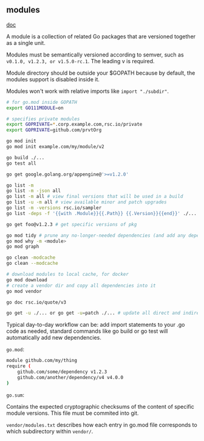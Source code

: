 modules
-

[doc](https://github.com/golang/go/wiki/Modules)

A module is a collection of related Go packages
that are versioned together as a single unit.

Modules must be semantically versioned according to semver,
such as `v0.1.0, v1.2.3, or v1.5.0-rc.1`. The leading v is required.

Module directory should be outside your $GOPATH
because by default, the modules support is disabled inside it.

Modules won't work with relative imports like `import "./subdir"`.

````sh
# for go.mod inside GOPATH
export GO111MODULE=on

# specifies private modules
export GOPRIVATE=*.corp.example.com,rsc.io/private
export GOPRIVATE=github.com/prvtOrg

go mod init
go mod init example.com/my/module/v2

go build ./...
go test all

go get google.golang.org/appengine@'>=v1.2.0'

go list -m
go list -m -json all
go list -m all # view final versions that will be used in a build
go list -u -m all # view available minor and patch upgrades
go list -m -versions rsc.io/sampler
go list -deps -f '{{with .Module}}{{.Path}} {{.Version}}{{end}}' ./... | sort -u

go get foo@v1.2.3 # get specific versions of pkg

go mod tidy # prune any no-longer-needed dependencies (and add any dependencies needed)
go mod why -m <module>
go mod graph

go clean -modcache
go clean --modcache

# download modules to local cache, for docker
go mod download
# create a vendor dir and copy all dependencies into it
go mod vendor

go doc rsc.io/quote/v3

go get -u ./... or go get -u=patch ./... # update all direct and indirect dependencies
````

Typical day-to-day workflow can be:
add import statements to your .go code as needed,
standard commands like go build or go test will automatically add new dependencies.

`go.mod`:

````sh
module github.com/my/thing
require (
    github.com/some/dependency v1.2.3
    github.com/another/dependency/v4 v4.0.0
)
````

`go.sum`:

Contains the expected cryptographic checksums of the content of specific module versions.
This file must be commited into git.

`vendor/modules.txt` describes how each entry in go.mod file corresponds to which subdirectory within `vendor/`.
